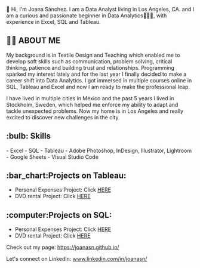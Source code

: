 👋 Hi, I'm Joana Sánchez. I am a Data Analyst living in Los Angeles, CA.  and I am a curious and passionate beginner in Data Analytics👩🏾‍💻, with experience in Excel, SQL and Tableau.

<h2><strong>🙋‍♀️ ABOUT ME</strong></h2>
My background is in Textile Design and Teaching which enabled me to develop soft skills such as communication, problem solving, critical thinking, patience and building trust and relationships. 
Programming sparked my interest lately and for the last year I finally decided to make a career shift into Data Analytics. I got immersed in multiple courses online in SQL, Tableau and Excel and now I am ready to make the professional leap. 

I have lived in multiple cities in Mexico and the past 5 years I lived in Stockholm, Sweden, which helped me enforce my ability to adapt and tackle unexpected problems. Now my home is in Los Angeles and really excited to discover new challenges in the city. 

<h2><strong>:bulb: Skills</strong></h2> 
- Excel 
- SQL
- Tableau
- Adobe Photoshop, InDesign, Illustrator, Lightroom
- Google Sheets 
- Visual Studio Code 

<h2><strong>:bar_chart:Projects on Tableau:</strong></h2>

- Personal Expenses Project: Click <a href="https://public.tableau.com/app/profile/joanasn/viz/PersonalExpenses-Project/Conclussion">HERE</a>
-  DVD rental Project: Click <a href="https://public.tableau.com/app/profile/joanasn/viz/DVDrentalProject/DVDrental-Project">HERE</a>


<h2><strong>:computer:Projects on SQL:</strong></h2>

- Personal Expenses Project: Click <a href="https://github.com/Joanasn/PortfolioProject/blob/main/Queries.sql">HERE</a>
- DVD rental Project: Click <a href="https://github.com/Joanasn/SQL-Projects/blob/main/Project-DVD%20rental-PostgreSQL.sql">HERE</a>

Check out my page:
https://joanasn.github.io/

Let's connect on LinkedIn:
www.linkedin.com/in/joanasn/


<!---
Joanasn/Joanasn is a ✨ special ✨ repository because its `README.md` (this file) appears on your GitHub profile.
You can click the Preview link to take a look at your changes.
--->

